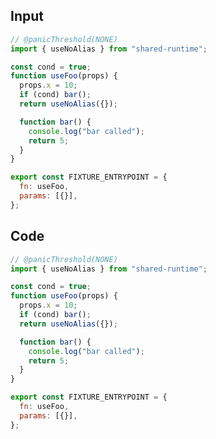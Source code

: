
## Input

```javascript
// @panicThreshold(NONE)
import { useNoAlias } from "shared-runtime";

const cond = true;
function useFoo(props) {
  props.x = 10;
  if (cond) bar();
  return useNoAlias({});

  function bar() {
    console.log("bar called");
    return 5;
  }
}

export const FIXTURE_ENTRYPOINT = {
  fn: useFoo,
  params: [{}],
};

```

## Code

```javascript
// @panicThreshold(NONE)
import { useNoAlias } from "shared-runtime";

const cond = true;
function useFoo(props) {
  props.x = 10;
  if (cond) bar();
  return useNoAlias({});

  function bar() {
    console.log("bar called");
    return 5;
  }
}

export const FIXTURE_ENTRYPOINT = {
  fn: useFoo,
  params: [{}],
};

```
      
### Eval output
(kind: ok) {}
logs: ['bar called']